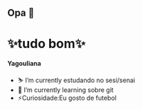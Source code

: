 ## Opa 👋
# ✨tudo bom✨

**Yagouliana**

- ⛷️ I’m currently estudando no sesi/senai
- 🌱 I’m currently learning sobre git
- ⚡Curiosidade:Eu gosto de futebol

